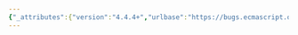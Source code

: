 ```yaml
---
{"_attributes":{"version":"4.4.4+","urlbase":"https://bugs.ecmascript.org/","maintainer":"dherman@mozilla.com"},"bug":{"bug_id":2403,"creation_ts":"2013-12-15 14:33:00 -0800","short_desc":"Tab escape character (\\t) doesn't display in alert box","delta_ts":"2014-02-15 18:29:47 -0800","product":"Draft for 6th Edition","component":"technical issue","version":"All","rep_platform":"All","op_sys":"All","bug_status":"RESOLVED","resolution":"INVALID","priority":"Normal","bug_severity":"normal","everconfirmed":true,"reporter":"bugzy","assigned_to":{"uid":"allen","name":"Allen Wirfs-Brock"},"long_desc":[{"commentid":6951,"comment_count":0,"who":"bugzy","bug_when":"2013-12-15 14:33:06 -0800","thetext":"The tab escape character (\\t) doesn't display in alert box.\nThis has been confirmed on all the newest browsers using version 5."},{"commentid":7323,"comment_count":1,"who":{"uid":"allen","name":"Allen Wirfs-Brock"},"bug_when":"2014-02-15 18:29:47 -0800","thetext":"What does this have to do with the ECMAScript specification?\n\nIf you think there is an ECMAScript bug, please be more specific."}]}}
---
```

